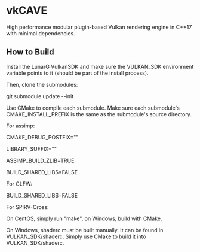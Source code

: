 # vkCAVE

High performance modular plugin-based Vulkan rendering engine in C++17 with minimal dependencies.


## How to Build

Install the LunarG VulkanSDK and make sure the VULKAN_SDK environment variable points to it (should be part of the install process).

Then, clone the submodules:

git submodule update --init


Use CMake to compile each submodule. Make sure each submodule's CMAKE_INSTALL_PREFIX is the same as the submodule's source directory.

For assimp:

CMAKE_DEBUG_POSTFIX=""

LIBRARY_SUFFIX=""

ASSIMP_BUILD_ZLIB=TRUE

BUILD_SHARED_LIBS=FALSE


For GLFW:

BUILD_SHARED_LIBS=FALSE


For SPIRV-Cross:

On CentOS, simply run "make", on Windows, build with CMake.

On Windows, shaderc must be built manually. It can be found in VULKAN_SDK/shaderc. Simply use CMake to build it into VULKAN_SDK/shaderc.
